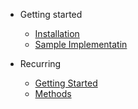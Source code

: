 * Getting started
  * [Installation](gettingstarted/installation.md)
  * [Sample Implementatin](gettingstarted/sample-implementation.md)

* Recurring
  * [Getting Started](recurring/index.md)
  * [Methods](recurring/methods.md)
